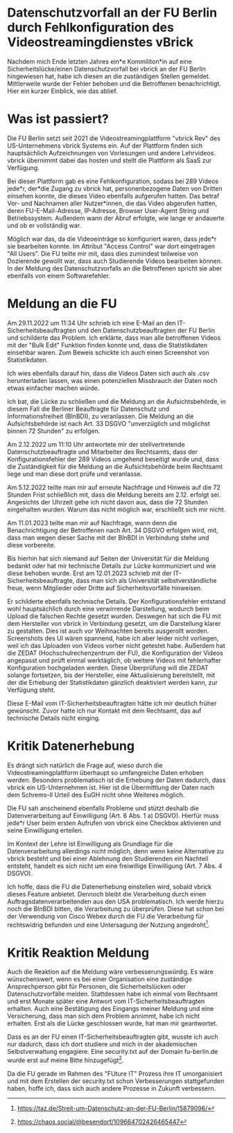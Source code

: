 # Datenschutzvorfall an der FU Berlin durch Fehlkonfiguration des Videostreamingdienstes vBrick

Nachdem mich Ende letzten Jahres ein\*e Kommiliton\*in auf eine Sicherheitslücke/einen Datenschutzvorfall bei vbrick an der FU Berlin hingewiesen hat, habe ich diesen an die zuständigen Stellen gemeldet. Mittlerweile wurde der Fehler behoben und die Betroffenen benachrichtigt. Hier ein kurzer Einblick, wie das ablief.

# Was ist passiert?
Die FU Berlin setzt seit 2021 die Videostreamingplattform "vbrick Rev" des US-Unternehmens vbrick Systems ein. Auf der Plattform finden sich hauptsächlich Aufzeichnungen von Vorlesungen und andere Lehrvideos. vbrick übernimmt dabei das hosten und stellt die Plattform als SaaS zur Verfügung.

Bei dieser Plattform gab es eine Fehlkonfiguration, sodass bei 289 Videos jede\*r, der\*die Zugang zu vbrick hat, personenbezogene Daten von Dritten einsehen konnte, die dieses Video ebenfalls aufgerufen hatten. Das betraf Vor- und Nachnamen aller Nutzer\*innen, die das Video abgerufen hatten, deren FU-E-Mail-Adresse, IP-Adresse, Browser User-Agent String und Betriebssystem. Außerdem wann der Abruf erfolgte, wie lange er andauerte und ob er vollständig war.

Möglich war das, da die Videoeinträge so konfiguriert waren, dass jede\*r sie bearbeiten konnte. Im Attribut "Access Control" war dort eingetragen "All Users". Die FU teilte mir mit, dass dies zumindest teilweise von Dozierende gewollt war, dass auch Studierende Videos bearbeiten können. In der Meldung des Datenschutzvorfalls an die Betroffenen spricht sie aber ebenfalls von einem Softwarefehler.

# Meldung an die FU
Am 29.11.2022 um 11:34 Uhr schrieb ich eine E-Mail an den IT-Sicherheitsbeauftragten und den  Datenschutzbeauftragten der FU Berlin und schilderte das Problem. Ich erklärte, dass man alle betroffenen Videos mit der "Bulk Edit" Funktion finden konnte und, dass die Statistikdaten einsehbar waren. Zum Beweis schickte ich auch einen Screenshot von Statistikdaten.

Ich wies ebenfalls darauf hin, dass die Videos Daten sich auch als .csv herunterladen lassen, was einen potenziellen Missbrauch der Daten noch etwas einfacher machen würde.

Ich bat, die Lücke zu schließen und die Meldung an die Aufsichtsbehörde, in diesem Fall die Berliner Beauftragte für Datenschutz und Informationsfreiheit (BlnBDI), zu veranlassen.
Die Meldung an die Aufsichtsbehörde ist nach Art. 33 DSGVO "unverzüglich und möglichst binnen 72 Stunden" zu erfolgen.

Am 2.12.2022 um 11:10 Uhr antwortete mir der stellvertretende Datenschutzbeauftragte und Mitarbeiter des Rechtsamts, dass der Konfigurationsfehler der 289 Videos umgehend beseitigt wurde und, dass die Zuständigkeit für die Meldung an die Aufsichtsbehörde beim Rechtsamt liege und man diese dort prüfe und veranlasse.

Am 5.12.2022 teilte man mir auf erneute Nachfrage und Hinweis auf die 72 Stunden Frist schließlich mit, dass die Meldung bereits am 2.12. erfolgt sei. Angesichts der Uhrzeit gehe ich nicht davon aus, dass die 72 Stunden eingehalten wurden. Warum das nicht möglich war, erschließt sich mir nicht.

Am 11.01.2023 teilte man mir auf Nachfrage, wann denn die Benachrichtigung der Betroffenen nach Art. 34 DSGVO erfolgen wird, mit, dass man wegen dieser Sache mit der BlnBDI in Verbindung stehe und diese vorbereite.

Bis hierhin hat sich niemand auf Seiten der Universität für die Meldung bedankt oder hat mir technische Details zur Lücke kommuniziert und wie diese behoben wurde. Erst am 12.01.2023 schrieb mit der IT-Sicherheitsbeauftragte, dass man sich als Universität selbstverständliche freue, wenn Mitglieder oder Dritte auf Sicherheitsvorfälle hinweisen.

Er schilderte ebenfalls technische Details. Der Konfigurationsfehler entstand wohl hauptsächlich durch eine verwirrende Darstellung, wodurch beim Upload die falschen Rechte gesetzt wurden. Deswegen hat sich die FU mit dem Hersteller von vbrick in Verbindung gesetzt, um die Darstellung klarer zu gestalten. Dies ist auch vor Weihnachten bereits ausgerollt worden. Screenshots des UI wären spannend, habe ich aber leider nicht vorliegen, weil ich das Uploaden von Videos vorher nicht getestet habe.
Außerdem hat die ZEDAT (Hochschulrechenzentrum der FU), die Konfiguration der Videos angepasst und prüft einmal werktäglich, ob weitere Videos mit fehlerhafter Konfiguration hochgeladen werden.
Diese Überprüfung will die ZEDAT solange fortsetzen, bis der Hersteller, eine Aktualisierung bereitstellt, mit der die Erhebung der Statistikdaten gänzlich deaktiviert werden kann, zur Verfügung steht.

Diese E-Mail vom IT-Sicherheitsbeauftragten hätte ich mir deutlich früher gewünscht. Zuvor hatte ich nur Kontakt mit dem Rechtsamt, das auf technische Details nicht einging.

# Kritik Datenerhebung
Es drängt sich natürlich die Frage auf, wieso durch die Videostreamingplattform überhaupt so umfangreiche Daten erhoben werden. Besonders problematisch ist die Erhebung der Daten dadurch, dass vbrick ein US-Unternehmen ist. Hier ist die Übermittlung der Daten nach dem Schrems-II Urteil des EuGH nicht ohne Weiteres möglich.

Die FU sah anscheinend ebenfalls Probleme und stützt deshalb die Datenverarbeitung auf Einwilligung (Art. 6 Abs. 1 a) DSGVO). Hierfür muss jede\*r User beim ersten Aufrufen von vbrick eine Checkbox aktivieren und seine Einwilligung erteilen.

Im Kontext der Lehre ist Einwilligung als Grundlage für die Datenverarbeitung allerdings nicht möglich, denn wenn keine Alternative zu vbrick besteht und bei einer Ablehnung den Studierenden ein Nachteil entsteht, handelt es sich nicht um eine freiwillige Einwilligung (Art. 7 Abs. 4 DSGVO).

Ich hoffe, dass die FU die Datenerhebung einstellen wird, sobald vbrick dieses Feature anbietet. Dennoch bleibt die Verarbeitung durch einen Auftragsdatenverarbeitenden aus den USA problematisch. Ich werde hierzu noch die BlnBDI bitten, die Verarbeitung zu überprüfen. Diese hat schon bei der Verwendung von Cisco Webex durch die FU die Verarbeitung für rechtswidrig befunden und eine Untersagung der Nutzung angedroht[^1].

# Kritik Reaktion Meldung
Auch die Reaktion auf die Meldung wäre verbesserungswürdig. Es wäre wünschenswert, wenn es bei einer Organisation eine zuständige Ansprechperson gibt für Personen, die Sicherheitslücken oder Datenschutzvorfälle melden. Stattdessen habe ich einmal vom Rechtsamt und erst Monate später eine Antwort vom IT-Sicherheitsbeauftragten erhalten. Auch eine Bestätigung des Eingangs meiner Meldung und eine Versicherung, dass man sich dem Problem annimmt, habe ich nicht erhalten. Erst als die Lücke geschlossen wurde, hat man mir geantwortet.

Dass es an der FU einen IT-Sicherheitsbeauftragten gibt, wusste ich auch nur dadurch, dass ich dort studiere und mich in der akademischen Selbstverwaltung engagiere. Eine security.txt auf der Domain fu-berlin.de wurde erst auf meine Bitte hinzugefügt[^2].

Da die FU gerade im Rahmen des "FUture IT" Prozess ihre IT umorganisiert und mit dem Erstellen der security.txt schon Verbesserungen stattgefunden haben, hoffe ich, dass sich auch andere Prozesse in Zukunft verbessern.
[^1]: https://taz.de/Streit-um-Datenschutz-an-der-FU-Berlin/!5879096/
[^2]: https://chaos.social/@besendorf/109664702426465447

